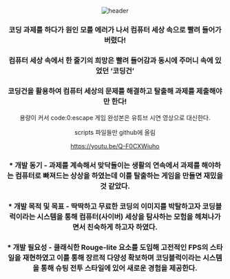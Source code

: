 <div align="center">
  
  ![header](https://capsule-render.vercel.app/api?type=cylinder&color=000000&height=150&section=header&text=code:0:escape&fontColor=ffffff&fontSize=70&animation=fadeIn&fontAlignY=55)
<div>
  
### 코딩 과제를 하다가 원인 모를 에러가 나서 컴퓨터 세상 속으로 빨려 들어가 버렸다!
### 컴퓨터 세상 속에서 한 줄기의 희망은 빨려 들어감과 동시에 주머니 속에 있었던 ‘코딩건’
### 코딩건을 활용하여 컴퓨터 세상의 문제를 해결하고 탈출해 과제를 제출해야만 한다!


용량이 커서 code:0:escape 게임 완성본은 유튜브 시연 영상으로 대신한다. 

scripts 파일들만 github에 올림

<https://youtu.be/Q-F0CXWiuho>

### * 개발 동기 - 과제를 계속해서 맞닥들이는 생활의 연속에서 과제를 해야하는 컴퓨터로 빠져드는 상상을 하였는데 이를 탈출하는 게임을 만들면 재밌을 것 같았다.

### * 개발 목적 및 목표 - 딱딱하고 무료한 코딩의 이미지를 박탈하고자 코딩블럭이라는 시스템을 통해 컴퓨터(사이버) 세상을 탐사하는 모험을 헤쳐나가면서 친숙하게 하고자 하였다.

### * 개발 필요성 - 클래식한 Rouge-lite 요소를 도입해 고전적인 FPS의 스타일을 재현하였고 이를 통해 장르적 다양성 확보하며 코딩블럭이라는 시스템을 통해 슈팅 전투 스타일에 있어 새로운 경험을 제공한다.
